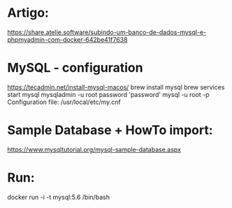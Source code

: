 # Artigo:
https://share.atelie.software/subindo-um-banco-de-dados-mysql-e-phpmyadmin-com-docker-642be41f7638

# MySQL - configuration
https://tecadmin.net/install-mysql-macos/
brew install mysql
brew services start mysql
mysqladmin -u root password 'password'
mysql -u root -p
Configuration file:  /usr/local/etc/my.cnf

# Sample Database + HowTo import:
https://www.mysqltutorial.org/mysql-sample-database.aspx

# Run:
docker run -i -t mysql:5.6 /bin/bash
